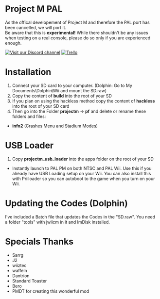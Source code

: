 # Project M PAL
As the offical developement of Project M and therefore the PAL port has been cancelled, we will port it.  
Be aware that this is **experimental!** While there shouldn't be any issues when testing on a real console, please do so only if you are experienced enough.

[![Visit our Discord channel](https://i.imgur.com/uBnGtnG.png)](https://discord.gg/BAUU4Vu)
[![Trello](https://i.imgur.com/TkvMxNu.png)](https://trello.com/b/RwzE5pmZ/pm-pal)

# Installation
1. Connect your SD card to your computer. (Dolphin: Go to My Documents\Dolphin\Wii and mount the SD.raw)
2. Copy the content of **build** into the root of your SD
3. If you plan on using the hackless method  copy the content of **hackless** into the root of your SD card
4. Then go into the Folder **projectm** -> **pf** and delete or rename these folders and files:

- **info2** (Crashes Menu and Stadium Modes)

# USB Loader
1. Copy **projectm_usb_loader** into the apps folder on the root of your SD
- Instantly launch to PAL PM on both NTSC and PAL Wii.
Use this if you already have USB Loading setup on your Wii.
You can also install this with Priiloader so you can autoboot to the game when you turn on your Wii.

# Updating the Codes (Dolphin)
I've included a Batch file that updates the Codes in the "SD.raw". You need a folder "tools" with jwiicm in it and ImDisk installed.

# Specials Thanks
- Sarrg
- J2
- wiiztec
- waffeln
- Dantrion
- Standard Toaster
- Bero
- PMDT for creating this wonderful mod

